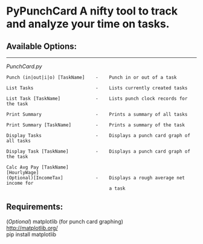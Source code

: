 # **PyPunchCard** A nifty tool to track and analyze your time on tasks.

## Available Options:
------------
*PunchCard.py*

    Punch (in|out|i|o) [TaskName]    -    Punch in or out of a task

    List Tasks                       -    Lists currently created tasks

    List Task [TaskName]             -    Lists punch clock records for the task

    Print Summary                    -    Prints a summary of all tasks

    Print Summary [TaskName]         -    Prints a summary of the task

    Display Tasks                    -    Displays a punch card graph of all tasks

    Display Task [TaskName]          -    Displays a punch card graph of the task

    Calc Avg Pay [TaskName]
    [HourlyWage]
    (Optional)[IncomeTax]            -    Displays a rough average net income for
                                          a task


Requirements:
------------
(*Optional*) matplotlib (for punch card graphing)  
http://matplotlib.org/  
pip install matplotlib
